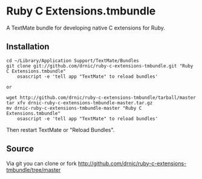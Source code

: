 # Ruby C Extensions.tmbundle

A TextMate bundle for developing native C extensions for Ruby.

## Installation

    cd ~/Library/Application Support/TextMate/Bundles
    git clone git://github.com/drnic/ruby-c-extensions-tmbundle.git "Ruby C Extensions.tmbundle"
		osascript -e 'tell app "TextMate" to reload bundles'
    
    or 
    
    wget http://github.com/drnic/ruby-c-extensions-tmbundle/tarball/master
    tar xfv drnic-ruby-c-extensions-tmbundle-master.tar.gz
    mv drnic-ruby-c-extensions-tmbundle-master "Ruby C Extensions.tmbundle"
		osascript -e 'tell app "TextMate" to reload bundles'

Then restart TextMate or "Reload Bundles".

## Source
Via git you can clone or fork http://github.com/drnic/ruby-c-extensions-tmbundle/tree/master